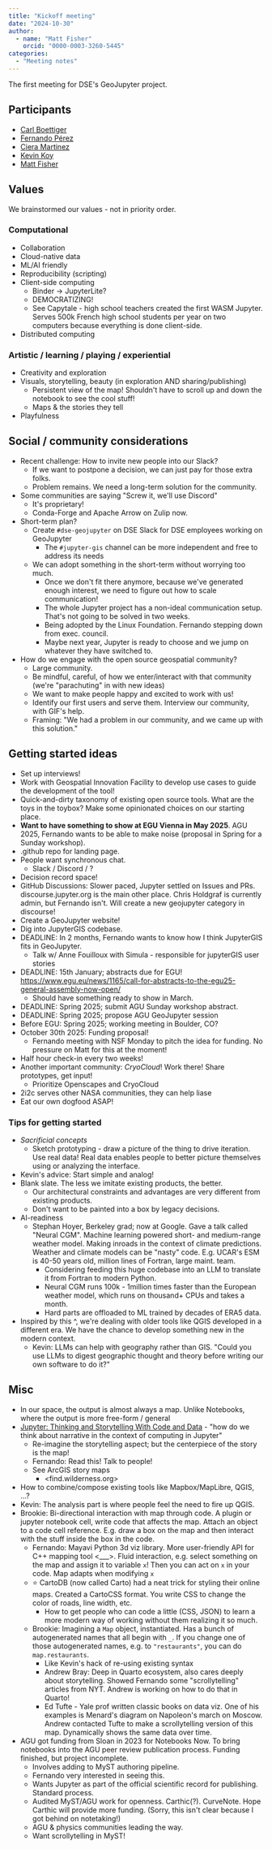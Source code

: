 ```yaml
---
title: "Kickoff meeting"
date: "2024-10-30"
author:
  - name: "Matt Fisher"
    orcid: "0000-0003-3260-5445"
categories:
  - "Meeting notes"
---
```


The first meeting for DSE's GeoJupyter project.


## Participants

* [Carl Boettiger](https://github.com/cboettig)
* [Fernando Pérez](https://github.com/fperez)
* [Ciera Martinez](https://github.com/iamciera)
* [Kevin Koy](https://github.com/kevkoy)
* [Matt Fisher](https://github.com/mfisher87)


## Values

We brainstormed our values - not in priority order.


### Computational

* Collaboration
* Cloud-native data
* ML/AI friendly
* Reproducibility (scripting)
* Client-side computing
  * Binder -> JupyterLite?
  * DEMOCRATIZING! 
  * See Capytale - high school teachers created the first WASM Jupyter. Serves 500k
    French high school students per year on two computers because everything is done
    client-side.
* Distributed computing


### Artistic / learning / playing / experiential

* Creativity and exploration
* Visuals, storytelling, beauty (in exploration AND sharing/publishing)
  * Persistent view of the map! Shouldn't have to scroll up and down the notebook to see
    the cool stuff!
  * Maps & the stories they tell
* Playfulness


## Social / community considerations

* Recent challenge: How to invite new people into our Slack?
  * If we want to postpone a decision, we can just pay for those extra folks.
  * Problem remains. We need a long-term solution for the community.
* Some communities are saying "Screw it, we'll use Discord"
  * It's proprietary!
  * Conda-Forge and Apache Arrow on Zulip now.
* Short-term plan?
  * Create `#dse-geojupyter` on DSE Slack for DSE employees working on GeoJupyter
    * The `#jupyter-gis` channel can be more independent and free to address its needs
  * We can adopt something in the short-term without worrying too much.
    * Once we don't fit there anymore, because we've generated enough interest, we need to
      figure out how to scale communication!
    * The whole Jupyter project has a non-ideal communication setup. That's not going to
      be solved in two weeks.
    * Being adopted by the Linux Foundation. Fernando stepping down from exec. council.
    * Maybe next year, Jupyter is ready to choose and we jump on whatever they have
      switched to.
* How do we engage with the open source geospatial community?
  * Large community.
  * Be mindful, careful, of how we enter/interact with that community (we're
    "parachuting" in with new ideas)
  * We want to make people happy and excited to work with us!
  * Identify our first users and serve them. Interview our community, with GIF's help.
  * Framing: "We had a problem in our community, and we came up with this solution."


## Getting started ideas

* Set up interviews!
* Work with Geospatial Innovation Facility to develop use cases to guide the development
  of the tool!
* Quick-and-dirty taxonomy of existing open source tools. What are the toys in the
  toybox? Make some opinionated choices on our starting place.
* **Want to have something to show at EGU Vienna in May 2025**. AGU 2025, Fernando wants
  to be able to make noise (proposal in Spring for a Sunday workshop).
* .github repo for landing page.
* People want synchronous chat.
  * Slack / Discord / ?
* Decision record space!
* GitHub Discussions: Slower paced, Jupyter settled on Issues and PRs.
  discourse.jupyter.org is the main other place. Chris Holdgraf is currently admin, but
  Fernando isn't. Will create a new geojupyter category in discourse!
* Create a GeoJupyter website!
* Dig into JupyterGIS codebase.
* DEADLINE: In 2 months, Fernando wants to know how I think JupyterGIS fits in
  GeoJupyter.
  * Talk w/ Anne Fouilloux with Simula - responsible for jupyterGIS user stories
* DEADLINE: 15th January; abstracts due for EGU!
  https://www.egu.eu/news/1165/call-for-abstracts-to-the-egu25-general-assembly-now-open/
  * Should have something ready to show in March.
* DEADLINE: Spring 2025; submit AGU Sunday workshop abstract.
* DEADLINE: Spring 2025; propose AGU GeoJupyter session
* Before EGU: Spring 2025; working meeting in Boulder, CO?
* October 30th 2025: Funding proposal!
  * Fernando meeting with NSF Monday to pitch the idea for funding. No pressure on Matt
    for this at the moment!
* Half hour check-in every two weeks!
* Another important community: _CryoCloud_! Work there! Share prototypes, get input!
  * Prioritize Openscapes and CryoCloud
* 2i2c serves other NASA communities, they can help liase
* Eat our own dogfood ASAP!


### Tips for getting started

* *Sacrificial concepts*
  * Sketch prototyping - draw a picture of the thing to drive iteration. Use real data!
    Real data enables people to better picture themselves using or analyzing the
    interface.
* Kevin's advice: Start simple and analog!
* Blank slate. The less we imitate existing products, the better.
  * Our architectural constraints and advantages are very different from existing
    products.
  * Don't want to be painted into a box by legacy decisions.
* AI-readiness
  * Stephan Hoyer, Berkeley grad; now at Google. Gave a talk called "Neural CGM". Machine
    learning powered short- and medium-range weather model. Making inroads in the
    context of climate predictions. Weather and climate models can be "nasty" code.
    E.g. UCAR's ESM is 40-50 years old, million lines of Fortran, large maint. team.
    * Considering feeding this huge codebase into an LLM to translate it from Fortran to
      modern Python.
    * Neural CGM runs 100k - 1million times faster than the European weather model, which
      runs on thousand+ CPUs and takes a month.
    * Hard parts are offloaded to ML trained by decades of ERA5 data.
* Inspired by this ^, we're dealing with older tools like QGIS developed in a different
  era. We have the chance to develop something new in the modern context.
  * Kevin: LLMs can help with geography rather than GIS. "Could you use LLMs to digest
    geographic thought and theory before writing our own software to do it?"


## Misc

* In our space, the output is almost always a map. Unlike Notebooks, where the output is
  more free-form / general
* [Jupyter: Thinking and Storytelling With Code and Data](https://ieeexplore.ieee.org/document/9387490) -
  "how do we think about narrative in the context of computing in Jupyter"
  * Re-imagine the storytelling aspect; but the centerpiece of the story is the map!
  * Fernando: Read this! Talk to people!
  * See ArcGIS story maps
    * <find.wilderness.org>
* How to combine/compose existing tools like Mapbox/MapLibre, QGIS, ...?
* Kevin: The analysis part is where people feel the need to fire up QGIS.
* Brookie: Bi-directional interaction with map through code. A plugin or jupyter
  notebook cell, write code that affects the map. Attach an object to a code cell
  reference. E.g. draw a box on the map and then interact with the stuff inside the box
  in the code.
  * Fernando: Mayavi Python 3d viz library. More user-friendly API for C++ mapping tool
    <___>. Fluid interaction, e.g. select something on the map and assign it to variable
    `x`! Then you can act on `x` in your code. Map adapts when modifying `x`
  * :star: CartoDB (now called Carto) had a neat trick for styling their online maps.
    Created a CartoCSS format. You write CSS to change the color of roads, line width,
    etc.
    * How to get people who can code a little (CSS, JSON) to learn a more modern way of
      working without them realizing it so much.
  * Brookie: Imagining a `Map` object, instantiated. Has a bunch of autogenerated names
    that all begin with `_`. If you change one of those autogenerated names, e.g. to
    `"restaurants"`, you can do `map.restaurants`.
    * Like Kevin's hack of re-using existing syntax
    * Andrew Bray: Deep in Quarto ecosystem, also cares deeply about storytelling.
      Showed Fernando some "scrollytelling" articles from NYT. Andrew is working on how
      to do that in Quarto!
    * Ed Tufte - Yale prof written classic books on data viz. One of his examples is
      Menard's diagram on Napoleon's march on Moscow. Andrew contacted Tufte to make a
      scrollytelling version of this map. Dynamically shows the same data over time.
* AGU got funding from Sloan in 2023 for Notebooks Now. To bring notebooks into the AGU
  peer review publication process. Funding finished, but project incomplete.
  * Involves adding to MyST authoring pipeline.
  * Fernando very interested in seeing this.
  * Wants Jupyter as part of the official scientific record for publishing. Standard
    process.
  * Audited MyST/AGU work for openness. Carthic(?). CurveNote. Hope Carthic will provide
    more funding. (Sorry, this isn't clear because I got behind on notetaking!)
  * AGU & physics communities leading the way. 
  * Want scrollytelling in MyST!
